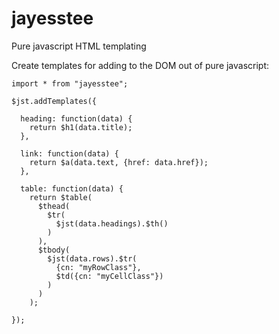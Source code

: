# jayesstee
Pure javascript HTML templating

Create templates for adding to the DOM out of pure javascript:

    import * from "jayesstee";
    
    $jst.addTemplates({
    
      heading: function(data) {
        return $h1(data.title);
      },

      link: function(data) {
        return $a(data.text, {href: data.href});
      },
      
      table: function(data) {
        return $table(
          $thead(
            $tr(
              $jst(data.headings).$th()
            )
          ),
          $tbody(
            $jst(data.rows).$tr(
              {cn: "myRowClass"},
              $td({cn: "myCellClass"})
            )
          )
        );

    });

